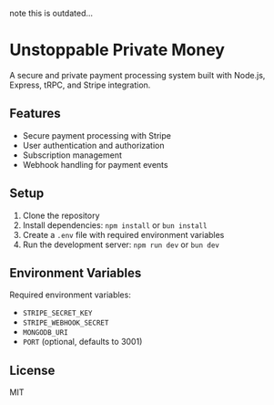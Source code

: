 note this is outdated...

# Unstoppable Private Money

A secure and private payment processing system built with Node.js, Express, tRPC, and Stripe integration.

## Features

- Secure payment processing with Stripe
- User authentication and authorization
- Subscription management
- Webhook handling for payment events

## Setup

1. Clone the repository
2. Install dependencies: `npm install` or `bun install`
3. Create a `.env` file with required environment variables
4. Run the development server: `npm run dev` or `bun dev`

## Environment Variables

Required environment variables:

- `STRIPE_SECRET_KEY`
- `STRIPE_WEBHOOK_SECRET`
- `MONGODB_URI`
- `PORT` (optional, defaults to 3001)

## License

MIT
